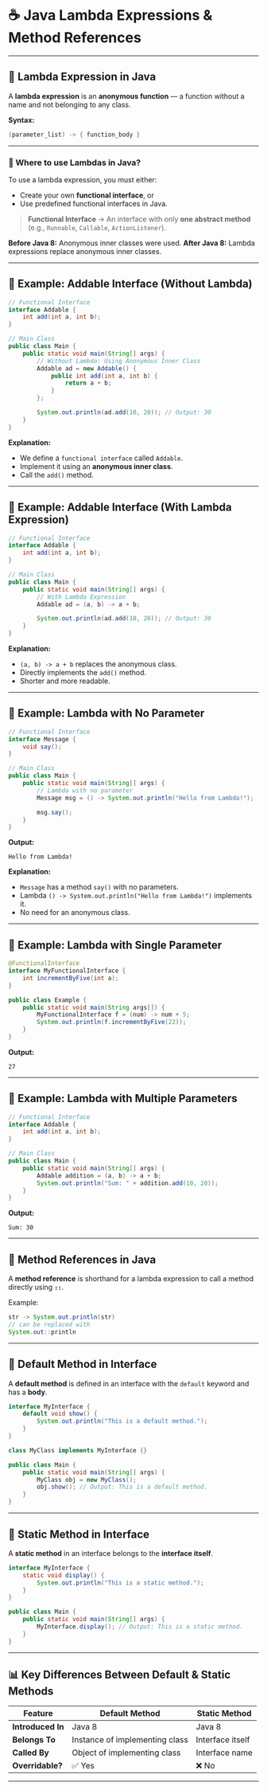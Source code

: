 
# ☕ Java Lambda Expressions & Method References

---

## 🔹 Lambda Expression in Java
A **lambda expression** is an **anonymous function** — a function without a name and not belonging to any class.  

**Syntax:**
```java
(parameter_list) -> { function_body }
````

---

### 📍 Where to use Lambdas in Java?

To use a lambda expression, you must either:

* Create your own **functional interface**, or
* Use predefined functional interfaces in Java.

> **Functional Interface** → An interface with only **one abstract method** (e.g., `Runnable`, `Callable`, `ActionListener`).

**Before Java 8:** Anonymous inner classes were used.
**After Java 8:** Lambda expressions replace anonymous inner classes.

---

## 📝 Example: Addable Interface (Without Lambda)

```java
// Functional Interface
interface Addable {
    int add(int a, int b);
}

// Main Class
public class Main {
    public static void main(String[] args) {
        // Without Lambda: Using Anonymous Inner Class
        Addable ad = new Addable() {
            public int add(int a, int b) {
                return a + b;
            }
        };

        System.out.println(ad.add(10, 20)); // Output: 30
    }
}
```

**Explanation:**

* We define a `functional interface` called `Addable`.
* Implement it using an **anonymous inner class**.
* Call the `add()` method.

---

## 📝 Example: Addable Interface (With Lambda Expression)

```java
// Functional Interface
interface Addable {
    int add(int a, int b);
}

// Main Class
public class Main {
    public static void main(String[] args) {
        // With Lambda Expression
        Addable ad = (a, b) -> a + b;

        System.out.println(ad.add(10, 20)); // Output: 30
    }
}
```

**Explanation:**

* `(a, b) -> a + b` replaces the anonymous class.
* Directly implements the `add()` method.
* Shorter and more readable.

---

## 📝 Example: Lambda with No Parameter

```java
// Functional Interface
interface Message {
    void say();
}

// Main Class
public class Main {
    public static void main(String[] args) {
        // Lambda with no parameter
        Message msg = () -> System.out.println("Hello from Lambda!");

        msg.say();
    }
}
```

**Output:**

```
Hello from Lambda!
```

**Explanation:**

* `Message` has a method `say()` with no parameters.
* Lambda `() -> System.out.println("Hello from Lambda!")` implements it.
* No need for an anonymous class.

---

## 📝 Example: Lambda with Single Parameter

```java
@FunctionalInterface
interface MyFunctionalInterface {
    int incrementByFive(int a);
}

public class Example {
    public static void main(String args[]) {
        MyFunctionalInterface f = (num) -> num + 5;
        System.out.println(f.incrementByFive(22));
    }
}
```

**Output:**

```
27
```

---

## 📝 Example: Lambda with Multiple Parameters

```java
// Functional Interface
interface Addable {
    int add(int a, int b);
}

// Main Class
public class Main {
    public static void main(String[] args) {
        Addable addition = (a, b) -> a + b;
        System.out.println("Sum: " + addition.add(10, 20));
    }
}
```

**Output:**

```
Sum: 30
```

---

## 🔹 Method References in Java

A **method reference** is shorthand for a lambda expression to call a method directly using **`::`**.

Example:

```java
str -> System.out.println(str)
// can be replaced with
System.out::println
```

---

## 🔹 Default Method in Interface

A **default method** is defined in an interface with the `default` keyword and has a **body**.

```java
interface MyInterface {
    default void show() {
        System.out.println("This is a default method.");
    }
}

class MyClass implements MyInterface {}

public class Main {
    public static void main(String[] args) {
        MyClass obj = new MyClass();
        obj.show(); // Output: This is a default method.
    }
}
```

---

## 🔹 Static Method in Interface

A **static method** in an interface belongs to the **interface itself**.

```java
interface MyInterface {
    static void display() {
        System.out.println("This is a static method.");
    }
}

public class Main {
    public static void main(String[] args) {
        MyInterface.display(); // Output: This is a static method.
    }
}
```

---

## 📊 Key Differences Between Default & Static Methods

| Feature           | Default Method                 | Static Method    |
| ----------------- | ------------------------------ | ---------------- |
| **Introduced In** | Java 8                         | Java 8           |
| **Belongs To**    | Instance of implementing class | Interface itself |
| **Called By**     | Object of implementing class   | Interface name   |
| **Overridable?**  | ✅ Yes                          | ❌ No             |

---

